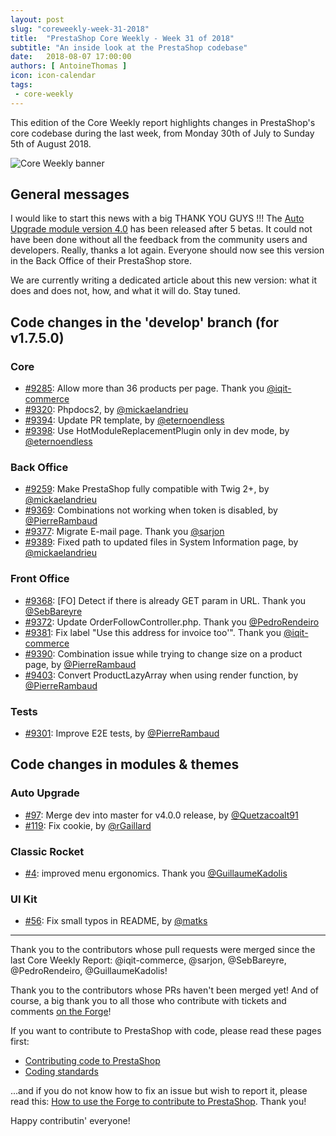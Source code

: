 ```yaml
---
layout: post
slug: "coreweekly-week-31-2018"
title:  "PrestaShop Core Weekly - Week 31 of 2018"
subtitle: "An inside look at the PrestaShop codebase"
date:   2018-08-07 17:00:00
authors: [ AntoineThomas ]
icon: icon-calendar
tags:
 - core-weekly
---
```


This edition of the Core Weekly report highlights changes in PrestaShop's core codebase during the last week, from Monday 30th of July to Sunday 5th of August 2018.

![Core Weekly banner](/assets/images/2017/04/core_weekly_banner.jpg)


## General messages

I would like to start this news with a big THANK YOU GUYS !!!
The [Auto Upgrade module version 4.0](https://github.com/PrestaShop/autoupgrade/releases/tag/v4.0.0) has been released after 5 betas. It could not have been done without all the feedback from the community users and developers. Really, thanks a lot again. Everyone should now see this version in the Back Office of their PrestaShop store. 

We are currently writing a dedicated article about this new version: what it does and does not, how, and what it will do. Stay tuned.


## Code changes in the 'develop' branch (for v1.7.5.0)

### Core

* [#9285](https://github.com/PrestaShop/PrestaShop/pull/9285): Allow more than 36 products per page. Thank you [@iqit-commerce](https://github.com/iqit-commerce)
* [#9320](https://github.com/PrestaShop/PrestaShop/pull/9320): Phpdocs2, by [@mickaelandrieu](https://github.com/mickaelandrieu)
* [#9394](https://github.com/PrestaShop/PrestaShop/pull/9394): Update PR template, by [@eternoendless](https://github.com/eternoendless)
* [#9398](https://github.com/PrestaShop/PrestaShop/pull/9398): Use HotModuleReplacementPlugin only in dev mode, by [@eternoendless](https://github.com/eternoendless)


### Back Office

* [#9259](https://github.com/PrestaShop/PrestaShop/pull/9259): Make PrestaShop fully compatible with Twig 2+, by [@mickaelandrieu](https://github.com/mickaelandrieu)
* [#9369](https://github.com/PrestaShop/PrestaShop/pull/9369): Combinations not working when token is disabled, by [@PierreRambaud](https://github.com/PierreRambaud)
* [#9377](https://github.com/PrestaShop/PrestaShop/pull/9377): Migrate E-mail page. Thank you [@sarjon](https://github.com/sarjon)
* [#9389](https://github.com/PrestaShop/PrestaShop/pull/9389): Fixed path to updated files in System Information page, by [@mickaelandrieu](https://github.com/mickaelandrieu)


### Front Office

* [#9368](https://github.com/PrestaShop/PrestaShop/pull/9368): [FO] Detect if there is already GET param in URL. Thank you [@SebBareyre](https://github.com/SebBareyre)
* [#9372](https://github.com/PrestaShop/PrestaShop/pull/9372): Update OrderFollowController.php. Thank you [@PedroRendeiro](https://github.com/PedroRendeiro)
* [#9381](https://github.com/PrestaShop/PrestaShop/pull/9381): Fix label "Use this address for invoice too'". Thank you [@iqit-commerce](https://github.com/iqit-commerce)
* [#9390](https://github.com/PrestaShop/PrestaShop/pull/9390): Combination issue while trying to change size on a product page, by [@PierreRambaud](https://github.com/PierreRambaud)
* [#9403](https://github.com/PrestaShop/PrestaShop/pull/9403): Convert ProductLazyArray when using render function, by [@PierreRambaud](https://github.com/PierreRambaud)


### Tests

* [#9301](https://github.com/PrestaShop/PrestaShop/pull/9301): Improve E2E tests, by [@PierreRambaud](https://github.com/PierreRambaud)


## Code changes in modules & themes

### Auto Upgrade

* [#97](https://github.com/PrestaShop/autoupgrade/pull/97): Merge dev into master for v4.0.0 release, by [@Quetzacoalt91](https://github.com/Quetzacoalt91)
* [#119](https://github.com/PrestaShop/autoupgrade/pull/119): Fix cookie, by [@rGaillard](https://github.com/rGaillard)


### Classic Rocket

* [#4](https://github.com/PrestaShop/classic-rocket/pull/4): improved menu ergonomics. Thank you [@GuillaumeKadolis](https://github.com/GuillaumeKadolis)


### UI Kit

* [#56](https://github.com/PrestaShop/prestashop-ui-kit/pull/56): Fix small typos in README, by [@matks](https://github.com/matks)


<hr />

Thank you to the contributors whose pull requests were merged since the last Core Weekly Report: @iqit-commerce, @sarjon, @SebBareyre, @PedroRendeiro, @GuillaumeKadolis!

Thank you to the contributors whose PRs haven't been merged yet! And of course, a big thank you to all those who contribute with tickets and comments [on the Forge](http://forge.prestashop.com/)!

If you want to contribute to PrestaShop with code, please read these pages first:

 * [Contributing code to PrestaShop](https://devdocs.prestashop.com/1.7/contribute/contribution-guidelines/)
 * [Coding standards](https://devdocs.prestashop.com/1.7/development/coding-standards/)

...and if you do not know how to fix an issue but wish to report it, please read this: [How to use the Forge to contribute to PrestaShop](https://devdocs.prestashop.com/1.7/contribute/contribute-reporting-issues/). Thank you!

Happy contributin' everyone!
